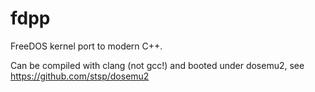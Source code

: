 fdpp
========

FreeDOS kernel port to modern C++.

Can be compiled with clang (not gcc!) and booted under dosemu2,
see https://github.com/stsp/dosemu2
